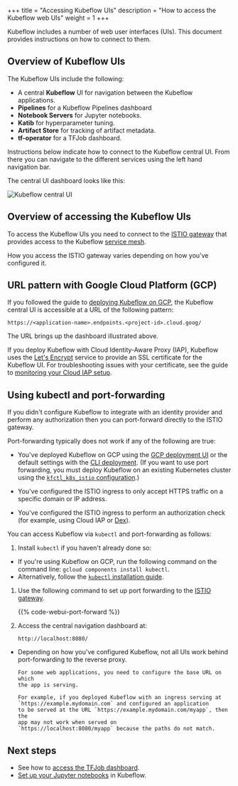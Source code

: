 +++
title = "Accessing Kubeflow UIs"
description = "How to access the Kubeflow web UIs"
weight = 1
+++

Kubeflow includes a number of web user interfaces (UIs). This document provides
instructions on how to connect to them.

## Overview of Kubeflow UIs

The Kubeflow UIs include the following:

* A central **Kubeflow** UI for navigation between the Kubeflow applications.
* **Pipelines** for a Kubeflow Pipelines dashboard
* **Notebook Servers** for Jupyter notebooks.
* **Katib** for hyperparameter tuning.
* **Artifact Store** for tracking of artifact metadata.
* **tf-operator** for a TFJob dashboard.

Instructions below indicate how to connect to the Kubeflow central UI. From
there you can navigate to the different services using the left hand navigation
bar. 

The central UI dashboard looks like this:

<img src="/docs/images/central-ui.png"
  alt="Kubeflow central UI"
  class="mt-3 mb-3 border border-info rounded">

## Overview of accessing the Kubeflow UIs

To access the Kubeflow UIs you need to connect to the 
[ISTIO gateway](https://istio.io/docs/concepts/traffic-management/#gateways) that 
provides access to the Kubeflow 
[service mesh](https://istio.io/docs/concepts/what-is-istio/#what-is-a-service-mesh).

How you access the ISTIO gateway varies depending on how you've configured it.

## URL pattern with Google Cloud Platform (GCP)

If you followed the guide to [deploying Kubeflow on GCP](/docs/gke/deploy/), 
the Kubeflow central UI is accessible at a URL of the following pattern:

```
https://<application-name>.endpoints.<project-id>.cloud.goog/
```

The URL brings up the dashboard illustrated above.

If you deploy Kubeflow with Cloud Identity-Aware Proxy (IAP), Kubeflow uses the
[Let's Encrypt](https://letsencrypt.org/) service to provide an SSL certificate
for the Kubeflow UI. For troubleshooting issues with your certificate, see the
guide to
[monitoring your Cloud IAP setup](/docs/gke/deploy/monitor-iap-setup/).

## Using kubectl and port-forwarding

If you didn't configure Kubeflow to integrate with an identity provider and perform 
any authorization then you can port-forward directly to the ISTIO gateway.

Port-forwarding typically does not work if any of the following are true:

  * You've deployed Kubeflow on GCP using the 
    [GCP deployment UI](/docs/gke/deploy/deploy-ui/) or the default settings 
    with the [CLI deployment](/docs/gke/deploy/deploy-cli/). (If you want to
    use port forwarding, you must deploy Kubeflow on an existing Kubernetes 
    cluster using the [`kfctl_k8s_istio` 
    configuration](/docs/started/k8s/kfctl-k8s-istio/).)

  * You've configured the ISTIO ingress to only accept 
    HTTPS traffic on a specific domain or IP address.

  * You've configured the ISTIO ingress to perform an authorization check 
    (for example, using Cloud IAP or [Dex](https://github.com/dexidp/dex)).


You can access Kubeflow via `kubectl` and port-forwarding as follows:

1. Install `kubectl` if you haven't already done so:

  * If you're using Kubeflow on GCP, run the following command on the command
    line: `gcloud components install kubectl`.
  * Alternatively, follow the [`kubectl`
    installation guide](https://kubernetes.io/docs/tasks/tools/install-kubectl/).

1. Use the following command to set up port forwarding to the
  [ISTIO gateway](https://istio.io/docs/tasks/traffic-management/ingress/ingress-control/).

    {{% code-webui-port-forward %}}

1. Access the central navigation dashboard at:

    ```
    http://localhost:8080/
    ```

  * Depending on how you've configured Kubeflow, not all UIs work behind 
    port-forwarding to the reverse proxy.

        For some web applications, you need to configure the base URL on which
        the app is serving.
        
        For example, if you deployed Kubeflow with an ingress serving at 
        `https://example.mydomain.com` and configured an application
        to be served at the URL `https://example.mydomain.com/myapp`, then the 
        app may not work when served on
        `https://localhost:8080/myapp` because the paths do not match.

## Next steps

* See how to [access the TFJob dashboard](/docs/components/training/tftraining/).
* [Set up your Jupyter notebooks](/docs/notebooks/setup/) in Kubeflow.
